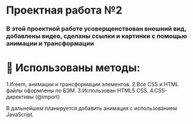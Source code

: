 # Проектная работа №2  

### В этой проектной работе усоверщенствован внешний вид, добавлены видео, сделаны ссылки и картинки с помощью анимации и трансформации

# 🔨 Использованы методы:
1.Ifreem, анимации и трансформации элементов.
2.Все CSS и HTML файлы оформлены по БЭМ.
3.Использован HTML5 CSS.
4.CSS-директивы (@import)

В дальнейшем планируется добавить анимация с использованием JavaScript.
